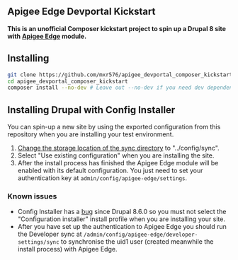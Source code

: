 Apigee Edge Devportal Kickstart
-------------------------------

**This is an unofficial Composer kickstart project to spin up a Drupal
8 site with [Apigee Edge](http://dgo.to/apigee_edge) module.**

## Installing

```sh
git clone https://github.com/mxr576/apigee_devportal_composer_kickstart.git
cd apigee_devportal_composer_kickstart
composer install --no-dev # Leave out --no-dev if you need dev dependencies.
```

## Installing Drupal with Config Installer

You can spin-up a new site by using the exported configuration from this repository when you are installing your test environment.

1. [Change the storage location of the sync directory](https://www.drupal.org/docs/8/configuration-management/changing-the-storage-location-of-the-sync-directory) to "../config/sync".
2. Select "Use existing configuration" when you are installing the site.
3. After the install process has finished the Apigee Edge module will be enabled with its default configuration. You just need to set your authentication key at `admin/config/apigee-edge/settings`.

### Known issues
* Config Installer has a [bug](https://www.drupal.org/project/config_installer/issues/2998832) since Drupal 8.6.0 so you must not select the "Configuration installer" install profile when you are installing your site.
* After you have set up the authentication to Apigee Edge you should run the Developer sync at `/admin/config/apigee-edge/developer-settings/sync` to synchronise the uid1 user (created meanwhile the install process) with Apigee Edge.
